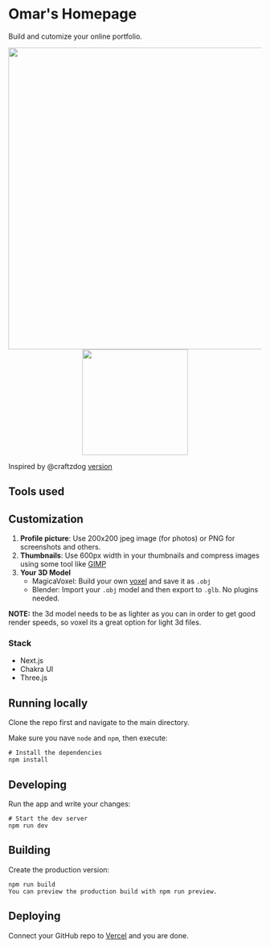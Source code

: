 # Omar's Homepage

Build and cutomize your online portfolio.

<p align="center">
  <img src='https://github.com/uma-dev/umadev-homepage/assets/22565959/300a2b9c-1b91-4f0e-984f-bf365a75a912' width='600'>
  <img src='https://github.com/uma-dev/umadev-homepage/assets/22565959/207a8fab-fd0a-47e5-b2cf-6848f1f5228d' width='210'>
</p>
<p align="right">
  

</p>

Inspired by @craftzdog [version](https://github.com/craftzdog/craftzdog-homepage)

## Tools used

## Customization

1. **Profile picture**: Use 200x200 jpeg image (for photos) or PNG for screenshots and others.
2. **Thumbnails**: Use 600px width in your thumbnails and compress images using some tool like [GIMP](https://www.gimp.org/)
3. **Your 3D Model**
   - MagicaVoxel: Build your own [voxel](https://en.wikipedia.org/wiki/Voxel) and save it as `.obj`
   - Blender: Import your `.obj` model and then export to `.glb`. No plugins needed.

**NOTE:** the 3d model needs to be as lighter as you can in order to get good render speeds, so voxel its a great option for light 3d files.

### Stack

- Next.js
- Chakra UI
- Three.js

## Running locally

Clone the repo first and navigate to the main directory.

Make sure you nave `node` and `npm`, then execute:

```
# Install the dependencies
npm install
```

## Developing

Run the app and write your changes:

```
# Start the dev server
npm run dev
```

## Building

Create the production version:

```
npm run build
You can preview the production build with npm run preview.
```

## Deploying

Connect your GitHub repo to [Vercel](https://vercel.com/) and you are done.
